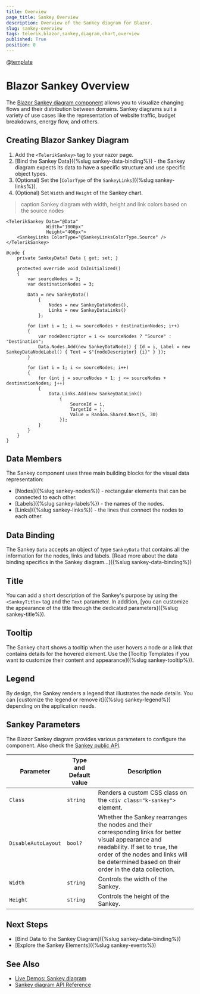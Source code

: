 ```yaml
---
title: Overview
page_title: Sankey Overview
description: Overview of the Sankey diagram for Blazor.
slug: sankey-overview
tags: telerik,blazor,sankey,diagram,chart,overview
published: True
position: 0
---
```

@[template](/_contentTemplates/common/parameters-table-styles.md#table-layout)

# Blazor Sankey Overview

The <a href = "https://www.telerik.com/blazor-ui/sankey-chart" target="_blank">Blazor Sankey diagram component</a> allows you to visualize changing flows and their distribution between domains. Sankey diagrams suit a variety of use cases like the representation of website traffic, budget breakdowns, energy flow, and others.

## Creating Blazor Sankey Diagram

1. Add the `<TelerikSankey>` tag to your razor page.
1. [Bind the Sankey Data]({%slug sankey-data-binding%}) - the Sankey diagram expects its data to have a specific structure and use specific object types.
1. (Optional) Set the [`ColorType` of the `SankeyLinks`]({%slug sankey-links%}).
1. (Optional) Set `Width` and `Height` of the Sankey chart.

>caption Sankey diagram with width, height and link colors based on the source nodes

````RAZOR
<TelerikSankey Data="@Data"
               Width="1000px"
               Height="400px">
    <SankeyLinks ColorType="@SankeyLinksColorType.Source" />
</TelerikSankey>

@code {
    private SankeyData? Data { get; set; }

    protected override void OnInitialized()
    {
        var sourceNodes = 3;
        var destinationNodes = 3;

        Data = new SankeyData()
            {
                Nodes = new SankeyDataNodes(),
                Links = new SankeyDataLinks()
            };

        for (int i = 1; i <= sourceNodes + destinationNodes; i++)
        {
            var nodeDescriptor = i <= sourceNodes ? "Source" : "Destination";
            Data.Nodes.Add(new SankeyDataNode() { Id = i, Label = new SankeyDataNodeLabel() { Text = $"{nodeDescriptor} {i}" } });
        }

        for (int i = 1; i <= sourceNodes; i++)
        {
            for (int j = sourceNodes + 1; j <= sourceNodes + destinationNodes; j++)
            {
                Data.Links.Add(new SankeyDataLink()
                    {
                        SourceId = i,
                        TargetId = j,
                        Value = Random.Shared.Next(5, 30)
                    });
            }
        }
    }
}
````

## Data Members

The Sankey component uses three main building blocks for the visual data representation:

* [Nodes]({%slug sankey-nodes%}) - rectangular elements that can be connected to each other.
* [Labels]({%slug sankey-labels%}) - the names of the nodes.
* [Links]({%slug sankey-links%}) - the lines that connect the nodes to each other.

## Data Binding

The Sankey `Data` accepts an object of type `SankeyData` that contains all the information for the nodes, links and labels. [Read more about the data binding specifics in the Sankey diagram...]({%slug sankey-data-binding%})

## Title

You can add a short description of the Sankey's purpose by using the `<SankeyTitle>` tag and the `Text` parameter. In addition, [you can customize the appearance of the title through the dedicated parameters]({%slug sankey-title%}).

## Tooltip

The Sankey chart shows a tooltip when the user hovers a node or a link that contains details for the hovered element. Use the [Tooltip Templates if you want to customize their content and appearance]({%slug sankey-tooltip%}).

## Legend

By design, the Sankey renders a legend that illustrates the node details. You can [customize the legend or remove it]({%slug sankey-legend%}) depending on the application needs.

## Sankey Parameters

The Blazor Sankey diagram provides various parameters to configure the component. Also check the [Sankey public API](/blazor-ui/api/Telerik.Blazor.Components.TelerikSankey).

| Parameter | Type and Default value | Description |
|-----------|------------------------|-------------|
| `Class`  | `string` | Renders a custom CSS class on the `<div class="k-sankey">` element. |
| `DisableAutoLayout`  | `bool?` | Whether the Sankey rearranges the nodes and their corresponding links for better visual appearance and readability. If set to `true`, the order of the nodes and links will be determined based on their order in the data collection. |
| `Width`  | `string` | Controls the width of the Sankey. |
| `Height`  | `string` | Controls the height of the Sankey. |

## Next Steps

* [Bind Data to the Sankey Diagram]({%slug sankey-data-binding%})
* [Explore the Sankey Elements]({%slug sankey-events%})

## See Also

* [Live Demos: Sankey diagram](https://demos.telerik.com/blazor-ui/sankey/overview)
* [Sankey diagram API Reference](/blazor-ui/api/Telerik.Blazor.Components.TelerikSankey)
